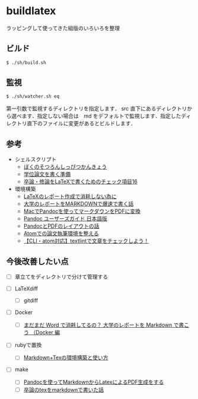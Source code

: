 # buildlatex

ラッピングして使ってきた組版のいろいろを整理

## ビルド

```bash
$ ./sh/build.sh
```

## 監視

```bash
$ ./sh/watcher.sh eq
```

第一引数で監視するディレクトリを指定します． src 直下にあるディレクトリから選べます．指定しない場合は　md をデフォルトで監視します．指定したディレクトリ直下のファイルに変更があるとビルドします．

## 参考

- シェルスクリプト
  - [ぼくのそつろんしっぴつかんきょう](http://mtjune.hateblo.jp/entry/2015/12/10/144657) 
  - [学位論文を書く準備](https://blog.8tak4.com/post/168232661994/know-how-writing-thesis-markdown) 
  - [卒論・修論をLaTeXで書くためのチェック項目16](https://www.ketsuago.com/entry/2016/01/30/191934) 
- 環境構築 
  - [LaTeXのレポート作成で消耗しない為に](https://hackmd.io/@w1rIom6MSiqiVrxJLM2zDA/H1kwLqvZG?type=view) 
  - [大学のレポートをMARKDOWNで爆速で書く話](https://beanlog.xyz/blog/write-report-use-markdown/) 
  - [MacでPandocを使ってマークダウンをPDFに変換](https://www.yamamanx.com/mac-pandoc-pdf/) 
  - [Pandoc ユーザーズガイド 日本語版](http://sky-y.github.io/site-pandoc-jp/users-guide/) 
  - [PandocとPDFのレイアウトの話](https://qiita.com/takada-at/items/c807c163bd861bbec7cf) 
  - [Atomでの論文執筆環境を整える](https://tomochemist.com/2019/02/11/post-264/) 
  - [【CLI・atom対応】textlintで文章をチェックしよう！](https://www.to-r.net/media/textlint/) 

## 今後改善したい点 

- [ ] 章立てをディレクトリで分けて管理する 
- [ ] LaTeXdiff 
  - [ ] gitdiff 
- [ ] Docker 
  - [ ] [まだまだ Word で消耗してるの？ 大学のレポートを Markdown で書こう （Docker 編](https://qiita.com/Kumassy/items/ffa752da5f7193c4929c) 
- [ ] rubyで置換 
  - [ ] [Markdown+Texの環境構築と使い方](https://qiita.com/ish_774/items/82cbda064792306a5493) 
- [ ] make
  - [ ] [Pandocを使ってMarkdownからLatexによるPDF生成をする](https://qiita.com/kzmssk/items/9607454705b91916f0ff) 
  - [ ] [卒論のtexをmarkdownで書いた話](http://mbuchi.hateblo.jp/entry/2015/03/18/105743) 

  <!--
- [x] 勝手に同期されるフォルダの中でブランチ切り替えるとよくないことが起こる 
-->

